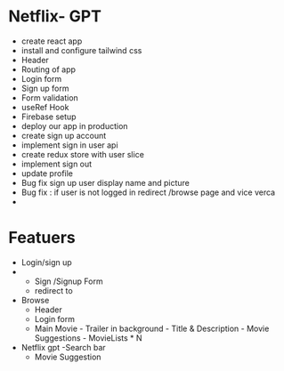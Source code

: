 # Netflix- GPT
- create react app
- install and configure tailwind css
- Header
- Routing of app
- Login form
- Sign up form
- Form validation
- useRef Hook
- Firebase setup
- deploy our app in production    
- create sign up account
- implement sign in user api
- create redux store with user slice
- implement sign out
- update profile
- Bug fix sign up user display name and picture
- Bug fix : if user is not logged in redirect /browse page and vice verca
- 
#  Featuers
- Login/sign up 
-    - Sign /Signup Form
      - redirect to 
- Browse
     - Header
     - Login form
     - Main Movie
           - Trailer in background
           - Title & Description
           - Movie Suggestions
               - MovieLists * N
- Netflix gpt 
    -Search bar
     - Movie Suggestion



